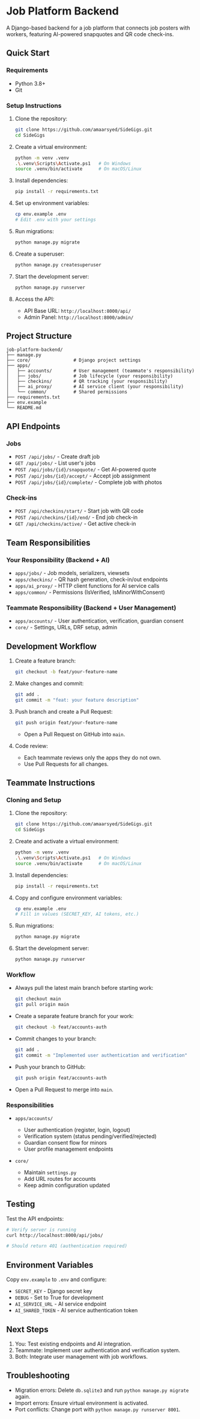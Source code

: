 # Job Platform Backend

A Django-based backend for a job platform that connects job posters with workers, featuring AI-powered snapquotes and QR code check-ins.

## Quick Start

### Requirements

* Python 3.8+
* Git

### Setup Instructions

1. Clone the repository:

   ```bash
   git clone https://github.com/amaarsyed/SideGigs.git
   cd SideGigs
   ```

2. Create a virtual environment:

   ```bash
   python -m venv .venv
   .\.venv\Scripts\Activate.ps1   # On Windows
   source .venv/bin/activate      # On macOS/Linux
   ```

3. Install dependencies:

   ```bash
   pip install -r requirements.txt
   ```

4. Set up environment variables:

   ```bash
   cp env.example .env
   # Edit .env with your settings
   ```

5. Run migrations:

   ```bash
   python manage.py migrate
   ```

6. Create a superuser:

   ```bash
   python manage.py createsuperuser
   ```

7. Start the development server:

   ```bash
   python manage.py runserver
   ```

8. Access the API:

   * API Base URL: `http://localhost:8000/api/`
   * Admin Panel: `http://localhost:8000/admin/`

## Project Structure

```
job-platform-backend/
├── manage.py
├── core/                # Django project settings
├── apps/
│   ├── accounts/        # User management (teammate's responsibility)
│   ├── jobs/            # Job lifecycle (your responsibility)
│   ├── checkins/        # QR tracking (your responsibility)
│   ├── ai_proxy/        # AI service client (your responsibility)
│   └── common/          # Shared permissions
├── requirements.txt
├── env.example
└── README.md
```

## API Endpoints

### Jobs

* `POST /api/jobs/` - Create draft job
* `GET /api/jobs/` - List user's jobs
* `POST /api/jobs/{id}/snapquote/` - Get AI-powered quote
* `POST /api/jobs/{id}/accept/` - Accept job assignment
* `POST /api/jobs/{id}/complete/` - Complete job with photos

### Check-ins

* `POST /api/checkins/start/` - Start job with QR code
* `POST /api/checkins/{id}/end/` - End job check-in
* `GET /api/checkins/active/` - Get active check-in

## Team Responsibilities

### Your Responsibility (Backend + AI)

* `apps/jobs/` - Job models, serializers, viewsets
* `apps/checkins/` - QR hash generation, check-in/out endpoints
* `apps/ai_proxy/` - HTTP client functions for AI service calls
* `apps/common/` - Permissions (IsVerified, IsMinorWithConsent)

### Teammate Responsibility (Backend + User Management)

* `apps/accounts/` - User authentication, verification, guardian consent
* `core/` - Settings, URLs, DRF setup, admin

## Development Workflow

1. Create a feature branch:

   ```bash
   git checkout -b feat/your-feature-name
   ```

2. Make changes and commit:

   ```bash
   git add .
   git commit -m "feat: your feature description"
   ```

3. Push branch and create a Pull Request:

   ```bash
   git push origin feat/your-feature-name
   ```

   * Open a Pull Request on GitHub into `main`.

4. Code review:

   * Each teammate reviews only the apps they do not own.
   * Use Pull Requests for all changes.

## Teammate Instructions

### Cloning and Setup

1. Clone the repository:

   ```bash
   git clone https://github.com/amaarsyed/SideGigs.git
   cd SideGigs
   ```
2. Create and activate a virtual environment:

   ```bash
   python -m venv .venv
   .\.venv\Scripts\Activate.ps1   # On Windows
   source .venv/bin/activate      # On macOS/Linux
   ```
3. Install dependencies:

   ```bash
   pip install -r requirements.txt
   ```
4. Copy and configure environment variables:

   ```bash
   cp env.example .env
   # Fill in values (SECRET_KEY, AI tokens, etc.)
   ```
5. Run migrations:

   ```bash
   python manage.py migrate
   ```
6. Start the development server:

   ```bash
   python manage.py runserver
   ```

### Workflow

* Always pull the latest main branch before starting work:

  ```bash
  git checkout main
  git pull origin main
  ```
* Create a separate feature branch for your work:

  ```bash
  git checkout -b feat/accounts-auth
  ```
* Commit changes to your branch:

  ```bash
  git add .
  git commit -m "Implemented user authentication and verification"
  ```
* Push your branch to GitHub:

  ```bash
  git push origin feat/accounts-auth
  ```
* Open a Pull Request to merge into `main`.

### Responsibilities

* `apps/accounts/`

  * User authentication (register, login, logout)
  * Verification system (status pending/verified/rejected)
  * Guardian consent flow for minors
  * User profile management endpoints
* `core/`

  * Maintain `settings.py`
  * Add URL routes for accounts
  * Keep admin configuration updated

## Testing

Test the API endpoints:

```bash
# Verify server is running
curl http://localhost:8000/api/jobs/

# Should return 401 (authentication required)
```

## Environment Variables

Copy `env.example` to `.env` and configure:

* `SECRET_KEY` - Django secret key
* `DEBUG` - Set to True for development
* `AI_SERVICE_URL` - AI service endpoint
* `AI_SHARED_TOKEN` - AI service authentication token

## Next Steps

1. You: Test existing endpoints and AI integration.
2. Teammate: Implement user authentication and verification system.
3. Both: Integrate user management with job workflows.

## Troubleshooting

* Migration errors: Delete `db.sqlite3` and run `python manage.py migrate` again.
* Import errors: Ensure virtual environment is activated.
* Port conflicts: Change port with `python manage.py runserver 8001`.
